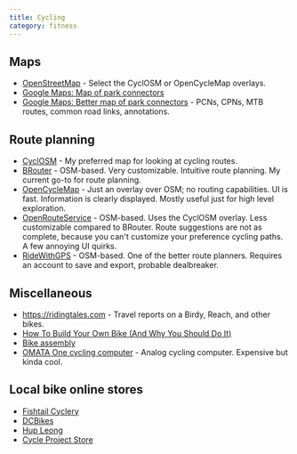```yaml
---
title: Cycling
category: fitness
---
```

## Maps

- [OpenStreetMap](https://www.openstreetmap.org/) - Select the CyclOSM or OpenCycleMap overlays.
- [Google Maps: Map of park connectors](https://www.google.com/maps/d/u/0/viewer?msa=0&dg=feature&mid=1wpVo946QUwM2HM4MvNmvr2UdYG0&ll=1.4152748545020726%2C103.8337928146973&z=13)
- [Google Maps: Better map of park connectors](https://www.google.com/maps/d/u/0/viewer?mid=1d-f3wTmqM3jmT7C1LtTzorsRbGw&shorturl=1&ll=1.333225619549455%2C103.93625551620613&z=15) - PCNs, CPNs, MTB routes, common road links, annotations.

## Route planning

- [CyclOSM](https://www.cyclosm.org/) - My preferred map for looking at cycling routes.
- [BRouter](https://brouter.de/brouter-web/) - OSM-based. Very customizable. Intuitive route planning. My current go-to for route planning.
- [OpenCycleMap](https://www.opencyclemap.org/) - Just an overlay over OSM; no routing capabilities. UI is fast. Information is clearly displayed. Mostly useful just for high level exploration.
- [OpenRouteService](https://maps.openrouteservice.org) - OSM-based. Uses the CyclOSM overlay. Less customizable compared to BRouter. Route suggestions are not as complete, because you can't customize your preference cycling paths. A few annoying UI quirks.
- [RideWithGPS](https://ridewithgps.com/routes/new) - OSM-based. One of the better route planners. Requires an account to save and export, probable dealbreaker.

## Miscellaneous

- https://ridingtales.com - Travel reports on a Birdy, Reach, and other bikes.
- [How To Build Your Own Bike (And Why You Should Do It)](https://www.icebike.org/build-your-own-bike/)
- [Bike assembly](https://www.youtube.com/watch?v=sU2ES4dvWkc)
- [OMATA One cycling computer](https://omata.com/collections/all/products/omata-one-kph?variant=47672917909) - Analog cycling computer. Expensive but kinda cool.

## Local bike online stores

- [Fishtail Cyclery](https://www.fishtailcyclery.com)
- [DCBikes](https://dcbikes.com.sg/)
- [Hup Leong](https://www.hupleong.co/)
- [Cycle Project Store](https://www.cycleprojectstore.com)
